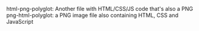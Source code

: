 html-png-polyglot: Another file with HTML/CSS/JS code that's also a PNG
png-html-polyglot: a PNG image file also containing HTML, CSS and JavaScript
